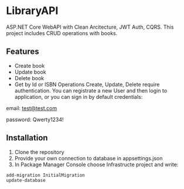 # LibraryAPI

ASP.NET Core WebAPI with Clean Arcitecture, JWT Auth, CQRS.
This project includes CRUD operations with books.
## Features
- Create book
- Update book
- Delete book
- Get by Id or ISBN
Operations Create, Update, Delete require authentication. You can registrate a new User and then login to application, or you can sign in by default credentials: 

email: test@test.com

password: Qwerty1234!
## Installation

1. Clone the repository
2. Provide your own connection to database in appsettings.json
3. In Package Manager Console choose Infrastructe project and write:
```sh
add-migration InitialMigration
update-database
```

